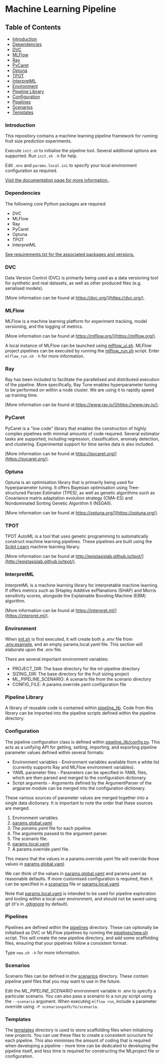 # Machine Learning Pipeline

## Table of Contents  

* [Introduction](#introduction)<a name="introduction"/>
* [Dependencies](#dependencies)<a name="dependencies"/>
* [DVC](#dvc)<a name="dvc"/>
* [MLFlow](#mlflow)<a name="mlflow"/>
* [Ray](#ray)<a name="ray"/>
* [PyCaret](#pycaret)<a name="pycaret"/>
* [Optuna](#optuna)<a name="optuna"/>
* [TPOT](#tpot)<a name="tpot"/>
* [InterpretML](#interpretml)<a name="interpretml"/>
* [Environment](#environment)<a name="environment"/>
* [Pipeline Library](#pipeline-library)<a name="pipeline-library"/>
* [Configuration](#configuration)<a name="configuration"/>
* [Pipelines](#pipelines)<a name="pipelines"/>
* [Scenarios](#scenarios)<a name="scenarios"/>
* [Templates](#templates)<a name="templates"/>

### Introduction

This repository contains a machine learning pipeline framework for running fruit size prediction experiments.

Execute `init.sh` to initialise the pipeline tool. Several additional options are supported. Run `init.sh -h` for help.

Edit `.env` and `params.local.ini` to specify your local environment configuration as required.

[Visit the documentation page for more information.](https://planttech.atlassian.net/wiki/spaces/EK3/pages/9994731521/User+manual).

### Dependencies

The following core Python packages are required:

* DVC
* MLFlow
* Ray
* PyCaret
* Optuna
* TPOT
* InterpretML

[See requirements.txt for the associated packages and versions.](requirements.txt)

### DVC

Data Version Control (DVC) is primarily being used as a data versioning tool for synthetic and real datasets, as well as other produced files (e.g. serialised models).

[More information can be found at https://dvc.org/](https://dvc.org/).

### MLFlow

MLFlow is a machine learning platform for experiment tracking, model versioning, and the logging of metrics.

[More information can be found at https://mlflow.org/](https://mlflow.org/).

A local instance of MLFlow can be launched using [mlflow_ui.sh](mlflow_local/mlflow_ui.sh). MLFlow project pipelines can be executed by running the [mlflow_run.sh](mlflow_local/mlflow_run.sh) script. Enter `mlflow_run.sh -h` for more information.

### Ray

Ray has been included to facilitate the parallelised and distributed execution of the pipeline. More specifically, Ray Tune enables hyperparameter tuning to be performed on within a node cluster. We are using it to rapidly speed up training time.

[More information can be found at https://www.ray.io/](https://www.ray.io/).

### PyCaret

PyCaret is a "low code" library that enables the construction of highly complex pipelines with minimal amounts of code required. Several estimator tasks are supported, including regression, classification, anomaly detection, and clustering. Experimental support for time series data is also included.

[More information can be found at https://pycaret.org/](https://pycaret.org/).

### Optuna

Optuna is an optimisation library that is primarily being used for hyperparameter tuning. It offers Bayesian optimisation using Tree-structured Parzen Estimator (TPES), as well as genetic algorithms such as Covariance matrix adaptation evolution strategy (CMA-ES) and Nondominated Sorting Genetic Algorithm II (NSGAII).

[More information can be found at https://optuna.org/](https://optuna.org/).

### TPOT

TPOT AutoML is a tool that uses genetic programming to automatically construct machine learning pipelines. These pipelines are built using the [Scikit Learn](https://scikit-learn.org/) machine learning library. 

[More information can be found at http://epistasislab.github.io/tpot/](http://epistasislab.github.io/tpot/).

### InterpretML

InterpretML is a machine learning library for interpretable machine learning. If offers metrics such as SHapley Additive exPlanations (SHAP) and Morris sensitivity scores, alongside the Explainable Boosting Machine (EBM) algorithm.

[More information can be found at https://interpret.ml/](https://interpret.ml/).

### Environment

When [init.sh](init.sh) is first executed, it will create both a *.env* file from [.env.example](.env.example), and an empty params.local.yaml file. This section will elaborate upon the *.env* file.

There are several important environment variables:

* PROJECT_DIR: The base directory for the ml-pipeline directory
* SIZING_DIR: The base directory for the fruit sizing project
* ML_PIPELINE_SCENARIO: A scenario file from the scenario directory
* CONFIG_FILE: A params.override.yaml configuration file

### Pipeline Library

A library of reusable code is contained within [pipeline_lib](pipeline_lib). Code from this library can be imported into the pipeline scripts defined within the pipeline directory.

### Configuration

The pipeline configuration class is defined within [pipeline_lib/config.py](pipeline_lib/config.py). This acts as a unifying API for getting, setting, importing, and exporting pipeline parameter values defined within several formats:

* Environment variables - Environment variables available from a white list (currently supports Ray and MLFlow environment variables).
* YAML parameter files - Parameters can be specified in YAML files, which are then parsed and merged to the configuration dictionary.
* Script arguments - Arguments defined by the ArgumentParser of the argparse module can be merged into the configuration dictionary.

These various sources of parameter values are merged together into a single data dictionary. It is important to note the order that these sources are merged.

1. Environment variables.
2. [params.global.yaml](params.global.yaml)
3. The *params.yaml* file for each pipeline.
4. The arguments passed to the argument parser.
5. The scenario file.
6. [params.local.yaml](params.local.yaml)
7. A params.override.yaml file.

This means that the values in a params.override.yaml file will override those values in [params.global.yaml](params.global.yaml). 

We can think of the values in [params.global.yaml](params.global.yaml) and params.yaml as reasonable defaults. If more customised configuration is required, then it can be specified in a [scenarios](scenarios) file or [params.local.yaml](params.local.yaml). 

Note that [params.local.yaml](params.local.yaml) is intended to be used for pipeline exploration and tooling within a local user environment, and should not be saved using git (it's in [.gitignore](.gitignore) by default).

### Pipelines

Pipelines are defined within the [pipelines](pipelines) directory. These can optionally be initialised as DVC or MLFlow pipelines by running the [pipelines/new.sh](pipelines/new.sh) script. This will create the new pipeline directory, and add some scaffolding files, ensuring that your pipelines follow a consistent format. 

Type `new.sh -h` for more information.

### Scenarios

Scenario files can be defined in the [scenarios](scenarios) directory. These contain pipeline yaml files that you may want to use in the future.

Edit the *ML_PIPELINE_SCENARIO* environment variable in .env to specify a particular scenario. You can also pass a scenario to a *run.py* script using the `--scenario` argument. When executing `mlflow run`, include a parameter override using `-P scenario=path/to/scenario`. 

### Templates

The [templates](templates) directory is used to store scaffolding files when initialising new projects. You can use these files to create a consistent scructure for each pipeline. This also minimises the amount of coding that is required when developing a pipeline - more time can be dedicated to developing the pipeline itself, and less time is required for constructing the MLproject file or configuration.

